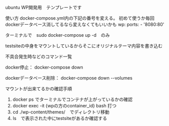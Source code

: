 ubuntu WP開発用　テンプレートです

使い方
docker-compose.yml内の下記の番号を変える。
初めて使うか毎回dockerデータベース消してるなら変えなくてもいいかも
wp:
    ports:
       - '8080:80'

ターミナルで　sudo docker-compose up -d　のみ

testsiteの中身をマウントしているからそこにオリジナルテーマ内容を書き込む

不具合発生時などのコマンド一覧

docker停止：
docker-compose down

dockerデータベース削除：
docker-compose down --volumes

マウントが出来てるかの確認手順
1. docker ps でターミナルでコンテナが上がっているかの確認
2. docker exec -it {wpの方のcontainer_id} bash 打つ
3. cd ./wp-content/themes/　でディレクトリ移動
4. ls　で表示された中にtestsiteがあるか確認する
